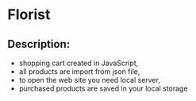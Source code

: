 # Florist

## Description:
  - shopping cart created in JavaScript,
  - all products are import from json file,
  - to open the web site you need local server,
  - purchased products are saved in your local storage
